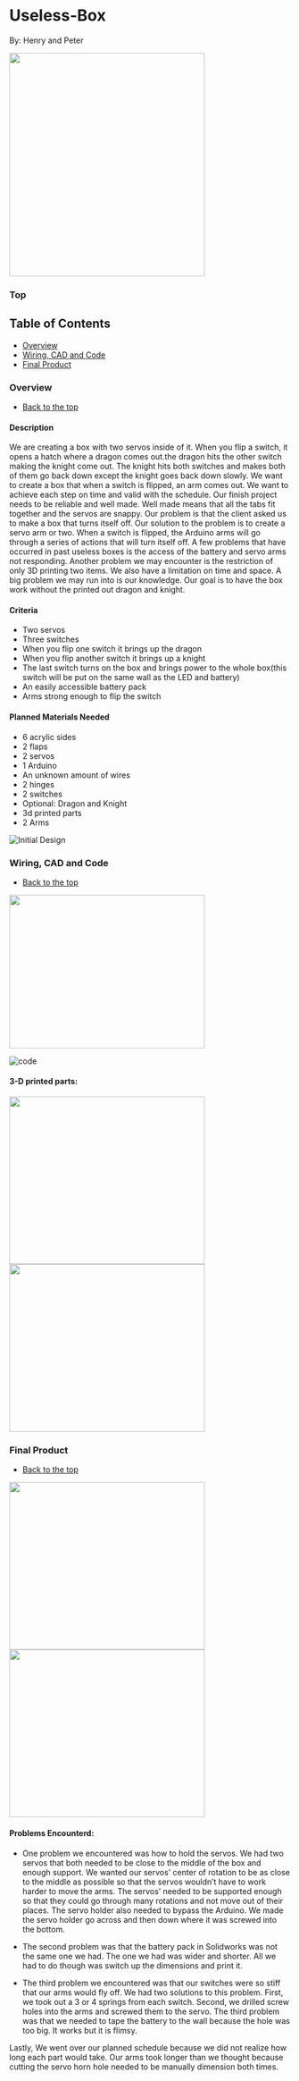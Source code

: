 # Useless-Box
By: Henry and Peter


<img src="https://github.com/hcoyle91/Useless-Box/blob/f1e60edd6af50c9cf486a5dc69afc8b13c828a2d/final.png" alt="" data-canonical-src="https://gyazo.com/eb5c5741b6a9a16c692170a41a49c858.png" width="350" height="400" />  

### Top

## Table of Contents

* [Overview](#Overview)
* [Wiring, CAD and Code](https://github.com/hcoyle91/Useless-Box/blob/main/README.md#wiring-cad-and-code)
* [Final Product](https://github.com/hcoyle91/Useless-Box/blob/main/README.md#final-product)





### Overview
* [Back to the top](#Top)

#### Description
	
We are creating a box with two servos inside of it. When you flip a switch, it opens a hatch where a dragon comes out.the dragon hits the other switch making the knight come out. The knight hits both switches and makes both of them go back down except the knight goes back down slowly.
We want to create a box that when a switch is flipped, an arm comes out. We want to achieve each step on time and valid with the schedule. Our finish project needs to be reliable and well made. Well made means that all the tabs fit together and the servos are snappy.
Our problem is that the client asked us to make a box that turns itself off. Our solution to the problem is to create a servo arm or two. When a switch is flipped, the Arduino arms will go through a series of actions that will turn itself off.
A few problems that have occurred in past useless boxes is the access of the battery and servo arms not responding. Another problem we may encounter is the restriction of only 3D printing two items. We also have a limitation on time and space. A big problem we may run into is our knowledge. Our goal is to have the box work without the printed out dragon and knight.

#### Criteria
* Two servos
* Three switches
* When you flip one switch it brings up the dragon
* When you flip another switch it brings up a knight
* The last switch turns on the box and brings power to the whole box(this switch will be put on the same wall as the LED and battery)
* An easily accessible battery pack
* Arms strong enough to flip the switch
#### Planned Materials Needed

* 6 acrylic sides
* 2 flaps
* 2 servos
* 1 Arduino
* An unknown amount of wires
* 2 hinges
* 2 switches
* Optional: Dragon and Knight
* 3d printed parts
* 2 Arms 


![Initial Design](https://github.com/hcoyle91/Useless-Box/blob/f1e60edd6af50c9cf486a5dc69afc8b13c828a2d/design.png)



### Wiring, CAD and Code
* [Back to the top](#Top)


<img src="https://github.com/hcoyle91/Useless-Box/blob/main/wiring.png" alt="" data-canonical-src="https://gyazo.com/eb5c5741b6a9a16c692170a41a49c858.png" width="350" height="275" />  


![code](https://github.com/hcoyle91/Useless-Box/blob/1acb700198e3ee2a0e73baa0459529df574ee97b/code.png)


#### 3-D printed parts:

<img src="https://github.com/hcoyle91/Useless-Box/blob/main/part2.png" width="350" height="300" />  <img src="https://github.com/hcoyle91/Useless-Box/blob/main/part.png" width="350" height="300" /> 


### Final Product
* [Back to the top](#Top)

<img src="https://github.com/hcoyle91/Useless-Box/blob/25c3dfe93b696c739db52a67668bdcf3081cf511/CAD%20design.png" width="350" height="300" /> <img src="https://github.com/hcoyle91/Useless-Box/blob/main/final%20%232.png" width="350" height="300" />

#### Problems Encounterd:

* One problem we encountered was how to hold the servos. We had two servos that both needed to be close to the middle of the box and enough support. We wanted our servos’ center of rotation to be as close to the middle as possible so that the servos wouldn’t have to work harder to move the arms. The servos’ needed to be supported enough so that they could go through many rotations and not move out of their places. The servo holder also needed to bypass the Arduino. We made the servo holder go across and then down where it was screwed into the bottom.

* The second problem was that the battery pack in Solidworks was not the same one we had. The one we had was wider and shorter. All we had to do though was switch up the dimensions and print it.

* The third problem we encountered was that our switches were so stiff that our arms would fly off. We had two solutions to this problem. First, we took out a 3 or 4 springs from each switch. Second, we drilled screw holes into the arms and screwed them to the servo.
The third problem was that we needed to tape the battery to the wall because the hole was too big. It works but it is flimsy.

Lastly, We went over our planned schedule because we did not realize how long each part would take. Our arms took longer than we thought because cutting the servo horn hole needed to be manually dimension both times.

